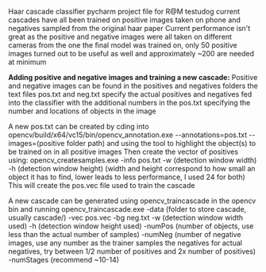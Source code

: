 Haar cascade classifier pycharm project file for R@M testudog
current cascades have all been trained on positive images taken on phone and negatives sampled from the original haar paper
Current performance isn't great as the positive and negative images were all taken on different cameras from the one the final model was trained on, 
only 50 positive images turned out to be useful as well and approximately ~200 are needed at minimum

**Adding positive and negative images and training a new cascade:**
Positive and negative images can be found in the positives and negatives folders
the text files pos.txt and neg.txt specify the actual positives and negatives fed into the classifier with the additional numbers 
in the pos.txt specifying the number and locations of objects in the image

A new pos.txt can be created by cding into opencv/build/x64/vc15/bin/opencv_annotation.exe --annotations=pos.txt --images=(positive folder path) 
and using the tool to highlight the object(s) to be trained on in all positive images
Then create the vector of positives using:
opencv_createsamples.exe -info pos.txt -w (detection window width) -h (detection window height) (width and height correspond to how small an object it has to find, lower leads to less performance, I used 24 for both)
This will create the pos.vec file used to train the cascade

A new cascade can be generated using opencv_traincascade in the opencv bin and running opencv_traincascade.exe -data (folder to store cascade, usually cascade/) -vec pos.vec -bg neg.txt -w (detection window width used) -h (detection window height used) -numPos (number of objects, use less than the actual number of samples) -numNeg (number of negative images, use any number as the trainer samples the negatives for actual negatives, try between 1/2 number of positives and 2x number of positives) -numStages (recommend ~10-14)

